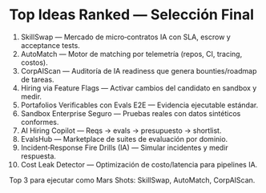 # Top Ideas Ranked — Selección Final

1) SkillSwap — Mercado de micro‑contratos IA con SLA, escrow y acceptance tests.
2) AutoMatch — Motor de matching por telemetría (repos, CI, tracing, costos).
3) CorpAIScan — Auditoría de IA readiness que genera bounties/roadmap de tareas.
4) Hiring via Feature Flags — Activar cambios del candidato en sandbox y medir.
5) Portafolios Verificables con Evals E2E — Evidencia ejecutable estándar.
6) Sandbox Enterprise Seguro — Pruebas reales con datos sintéticos conformes.
7) AI Hiring Copilot — Reqs → evals → presupuesto → shortlist.
8) EvalsHub — Marketplace de suites de evaluación por dominio.
9) Incident‑Response Fire Drills (IA) — Simular incidentes y medir respuesta.
10) Cost Leak Detector — Optimización de costo/latencia para pipelines IA.

Top 3 para ejecutar como Mars Shots: SkillSwap, AutoMatch, CorpAIScan.
